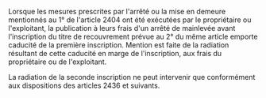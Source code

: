 Lorsque les mesures prescrites par l'arrêté ou la mise en demeure mentionnés au 1° de l'article 2404 ont été exécutées par le propriétaire ou l'exploitant, la publication à leurs frais d'un arrêté de mainlevée avant l'inscription du titre de recouvrement prévue au 2° du même article emporte caducité de la première inscription. Mention est faite de la radiation résultant de cette caducité en marge de l'inscription, aux frais du propriétaire ou de l'exploitant.

La radiation de la seconde inscription ne peut intervenir que conformément aux dispositions des articles 2436 et suivants.
